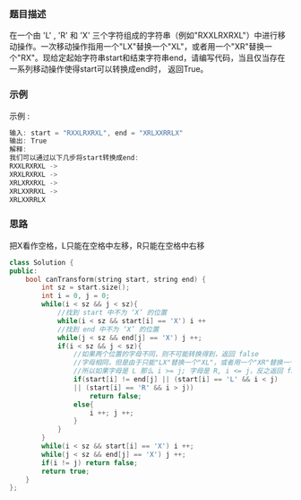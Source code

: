 

### 题目描述

在一个由 'L' , 'R' 和 'X' 三个字符组成的字符串（例如"RXXLRXRXL"）中进行移动操作。一次移动操作指用一个"LX"替换一个"XL"，或者用一个"XR"替换一个"RX"。现给定起始字符串start和结束字符串end，请编写代码，当且仅当存在一系列移动操作使得start可以转换成end时， 返回True。

### 示例

示例 :
```C++
输入: start = "RXXLRXRXL", end = "XRLXXRRLX"
输出: True
解释:
我们可以通过以下几步将start转换成end:
RXXLRXRXL ->
XRXLRXRXL ->
XRLXRXRXL ->
XRLXXRRXL ->
XRLXXRRLX
```

### 思路

把X看作空格，L只能在空格中左移，R只能在空格中右移

```C++
class Solution {
public:
    bool canTransform(string start, string end) {
        int sz = start.size();
        int i = 0, j = 0;
        while(i < sz && j < sz){
            //找到 start 中不为 ‘X’ 的位置
            while(i < sz && start[i] == 'X') i ++
            //找到 end 中不为 ‘X’ 的位置
            while(j < sz && end[j] == 'X') j ++;
            if(i < sz && j < sz){
                //如果两个位置的字母不同，则不可能转换得到，返回 false
                //字母相同，但是由于只能"LX"替换一个"XL"，或者用一个"XR"替换一个"RX"
                //所以如果字母是 L 那么 i >= j; 字母是 R, i <= j，反之返回 false
                if(start[i] != end[j] || (start[i] == 'L' && i < j)
                || (start[i] == 'R' && i > j))
                    return false;
                else{
                    i ++; j ++;
                }
            }
        }
        while(i < sz && start[i] == 'X') i ++;
        while(j < sz && end[j] == 'X') j ++;
        if(i != j) return false;
        return true;
    }
};
```

